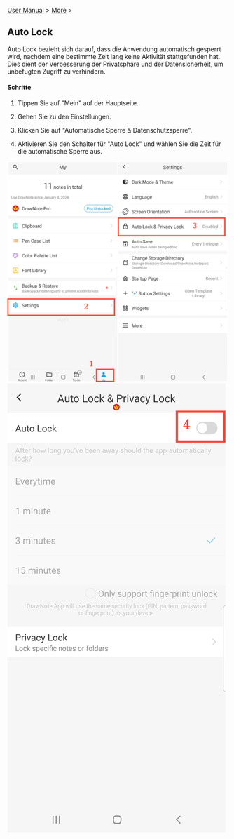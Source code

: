 [User Manual](/dragonnest/drawnote/manual/en) > [More](/dragonnest/drawnote/manual/en/more) >

Auto Lock
---
Auto Lock bezieht sich darauf, dass die Anwendung automatisch gesperrt wird, nachdem eine bestimmte Zeit lang keine Aktivität stattgefunden hat. Dies dient der Verbesserung der Privatsphäre und der Datensicherheit, um unbefugten Zugriff zu verhindern.

#### Schritte

1. Tippen Sie auf "Mein" auf der Hauptseite.

2. Gehen Sie zu den Einstellungen.

3. Klicken Sie auf "Automatische Sperre & Datenschutzsperre".

4. Aktivieren Sie den Schalter für "Auto Lock" und wählen Sie die Zeit für die automatische Sperre aus.

![Automatische Sperrung 1](imgs/automatic_locking.png)
![Automatische Sperrung 2](imgs/auto_locking1.png)